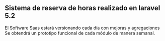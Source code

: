 ## Sistema de reserva de horas realizado en laravel 5.2

El Software Saas estará versionando cada día con mejoras y agregaciones
Se obtendrá un prototipo funcional de cada módulo de manera semanal.
